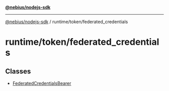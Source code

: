 [**@nebius/nodejs-sdk**](../../../README.md)

***

[@nebius/nodejs-sdk](../../../README.md) / runtime/token/federated\_credentials

# runtime/token/federated\_credentials

## Classes

- [FederatedCredentialsBearer](classes/FederatedCredentialsBearer.md)
